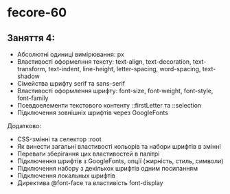 # fecore-60

## Заняття 4:

- Абсолютні одиниці вимірювання: px
- Властивості оформелння тексту: text-align, text-decoration, text-transform, text-indent,
  line-height, letter-spacing, word-spacing, text-shadow
- Сімейства шрифту serif та sans-serif
- Властивості оформлення шрифту: font-size, font-weight, font-style, font-family
- Псевдоелементи текстового контенту ::firstLetter та ::selection
- Підключення зовнішніх шрифтів через GoogleFonts

Додатково:

- CSS-змінні та селектор :root
- Як винести загальні властивості кольорів та набори шрифтів в змінні
- Переваги зберігання цих властивостей в палітрі
- Підключення шрифтів з GoogleFonts, опції (жирність, стиль, символи)
- Підключення набору з декількох шрифтів одним посиланням
- Підключення локальных шрифтів
- Директива @font-face та властивість font-display
